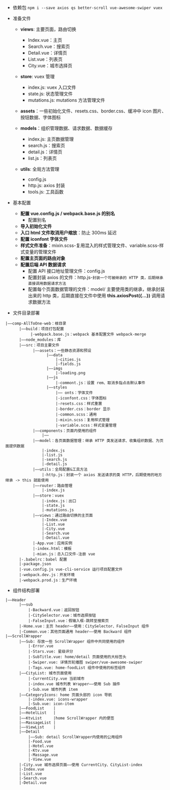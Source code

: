 - 依赖包
  `npm i --save axios qs better-scroll vue-awesome-swiper vuex`

- 准备文件

  - **views**: 主要页面，路由切换

    - Index.vue：主页
    - Search.vue：搜索页
    - Detail.vue：详情页
    - List.vue：列表页
    - City.vue：城市选择页

  - **store**: vuex 管理

    - index.js: vuex 入口文件
    - state.js: 状态管理文件
    - mutations.js: mutations 方法管理文件

  - **assets**：一些初始化文件、resets.css、border.css、缓冲中 icon 图片、按钮数据、字体图标

  - **models**：组织管理数据、请求数据、数据缓存

    - index.js: 主页数据管理
    - search.js：搜索页
    - detail.js：详情页
    - list.js：列表页

  - **utils**: 全局方法管理

    - config.js
    - http.js: axios 封装
    - tools.js: 工具函数

- 基本配置

  - **配置 vue.config.js / webpack.base.js 的别名**
    - 配置别名
  - **导入初始化文件**
  - **入口 html 文件取消用户缩放**：防止 300ms 延迟
  - **配置 iconfont 字体文件**
  - **样式文件准备**：mixin.scss-复用混入的样式管理文件、variable.scss-样式变量的管理文件
  - **配置主页面的路由对象**
  - **配置后端 API 数据请求**
    - 配置 API 接口地址管理文件：config.js
    - 配置封装 axios 的文件：http.js-`封装一个可被继承的 HTTP 类，后期继承直接调用数据请求方法`
    - 配置每个页面数据管理的文件：model/
      主要使用类的继承，继承封装出来的 http 类，后期直接在文件中使用 **this.axiosPost({...})** 调用请求数据方法

- 文件目录部署

```
|——comp-AllToOne-web：根目录
      |——build：项目打包配置
           |-webpack.base.js：webpack 基本配置文件 webpack-merge
      |——node_modules：库
      |——src：项目主要文件
            |——assets：一些静态资源和预设
                  |——data
                      |-cities.js
                      |-fields.js
                  |——imgs
                      |-loading.png
                  |——js
                      |-commont.js：设置 rem、取消多指点击默认事件
                  |——styles
                      |—— onts：字体文件
                      |-iconfont.css：字体图标
                      |-resets.css：样式重置
                      |-border.css：border 显示
                      |-common.scss：通用
                      |-mixin.scss：复用样式管理
                      |-variable.scss：样式变量管理
            |——components：页面内使用的组件
                |——
            |——model：各页面数据管理：继承 HTTP 类发送请求、收集组织数据、为页面提供数据
                |-index.js
                |-list.js
                |-search.js
                |-detail.js
            |——utils：全局配置&工具方法
                |-http.js：封装一个 axios 发送请求的类 HTTP，后期使用的地方 继承 -> this 就能使用
            |——router：路由管理
                |-index.js
            |——store：vuex
                |-index.js：出口
                |-state.js
                |-mutations.js
            |——views：通过路由切换的主页面
                |-Index.vue
                |-List.vue
                |-City.vue
                |-Search.vue
                |-Detail.vue
            |-App.vue：应用实例
            |-index.html：模板
            |-mian.js：总入口文件-注册 vue
      |-.babelrc：babel 配置
      |-package.json
      |-vue.config.js vue-cli-service 运行项目配置文件
      |-webpack.dev.js：开发环境
      |-webpack.prod.js：生产环境
```

- 组件结构部署

```
|——Header
      |——sub
          |-Backward.vue：返回按钮
          |-CitySelector.vue：城市选择按钮
          |-FalseInput.vue：假输入框-跳转至搜索页
      |-Home.vue：主页 header——使用：CitySelector、FalseInput 组件
      |-Common.vue：其他页面通用 header——使用 Backward 组件
|——ScrollWrapper
      |——Sub: 存放一些 ScrollWrapper 组件中共同使用的组件
          |-Error.vue
          |-Stars.vue: 星级评分
          |-SubTitle.vue: home/detail 页面使用的大标签头
          |-Swiper.vue: 详情页轮播图 swiper/vue-awesome-swiper
          |-Tags.vue: home-foodList 组件中使用的标签组件
      |——CityList: 城市页面使用
          |-CurrentCity.vue 当前城市
          |-index.vue 城市列表 Wrapper——使用 Sub 插件
          |-Sub.vue 城市列表 item
      |——CategoryIcons: home 页面头部的 icon 导航
          |-index.vue: icons-wrapper
          |-Sub.vue: icon-item
      |——FoodList    |
      |——HotelList   |
      |——KtvList     |home ScrollWrapper 内的便签
      |——MassageList |
      |——ViewList    |
      |——Detail
          |——Sub: detail ScrollWrapper内使用的公用组件
          |-Food.vue
          |-Hotel.vue
          |-Ktv.vue
          |-Massage.vue
          |-View.vue
      |-City.vue 城市选择页面——使用 CurrentCity、CityList-index
      |-Index.vue
      |-List.vue
      |-Search.vue
      |-Detail.vue
```
